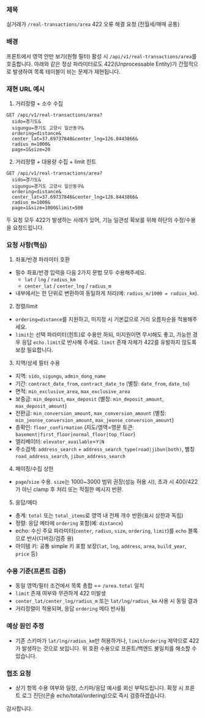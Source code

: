 ### 제목

실거래가 `/real-transactions/area` 422 오류 해결 요청 (전월세/매매 공통)

### 배경

프론트에서 영역 안만 보기(원형 필터) 활성 시 `/api/v1/real-transactions/area`를 호출합니다. 아래와 같은 정상 파라미터로도 422(Unprocessable Entity)가 간헐적으로 발생하여 목록 테이블이 비는 문제가 재현됩니다.

### 재현 URL 예시

1. 거리정렬 + 소수 수집

```
GET /api/v1/real-transactions/area?
  sido=경기도&
  sigungu=경기도 고양시 일산동구&
  ordering=distance&
  center_lat=37.69737848&center_lng=126.8443866&
  radius_m=1000&
  page=1&size=20
```

2. 거리정렬 + 대용량 수집 + limit 힌트

```
GET /api/v1/real-transactions/area?
  sido=경기도&
  sigungu=경기도 고양시 일산동구&
  ordering=distance&
  center_lat=37.69737848&center_lng=126.8443866&
  radius_m=1000&
  page=1&size=1000&limit=500
```

두 요청 모두 422가 발생하는 사례가 있어, 기능 일관성 확보를 위해 하단의 수정/수용을 요청드립니다.

### 요청 사항(핵심)

1. 좌표/반경 파라미터 호환

- 필수 좌표/반경 입력을 다음 2가지 문법 모두 수용해주세요.
  - `lat` / `lng` / `radius_km`
  - `center_lat` / `center_lng` / `radius_m`
- 내부에서는 한 단위로 변환하여 동일하게 처리(예: `radius_m/1000 = radius_km`).

2. 정렬/limit

- `ordering=distance`를 지원하고, 미지정 시 기본값으로 거리 오름차순을 적용해주세요.
- `limit`는 선택 파라미터(힌트)로 수용만 하되, 미지원이면 무시해도 좋고, 가능한 경우 응답 `echo.limit`로 반사해 주세요. `limit` 존재 자체가 422를 유발하지 않도록 보장 필요합니다.

3. 지역/상세 필터 수용

- 지역: `sido`, `sigungu`, `admin_dong_name`
- 기간: `contract_date_from`, `contract_date_to` (별칭: `date_from`, `date_to`)
- 면적: `min_exclusive_area`, `max_exclusive_area`
- 보증금: `min_deposit`, `max_deposit` (별칭: `min_deposit_amount`, `max_deposit_amount`)
- 전환금: `min_conversion_amount`, `max_conversion_amount` (별칭: `min_jeonse_conversion_amount`, `max_jeonse_conversion_amount`)
- 층확인: `floor_confirmation` (지도/영역=영문 토큰: `basement|first_floor|normal_floor|top_floor`)
- 엘리베이터: `elevator_available`=`Y|N`
- 주소검색: `address_search` + `address_search_type(road|jibun|both)`, 별칭 `road_address_search`, `jibun_address_search`

4. 페이징/수집 상한

- `page`/`size` 수용. `size`는 1000~3000 범위 권장(성능 허용 시), 초과 시 400/422가 아닌 clamp 후 처리 또는 적절한 메시지 반환.

5. 응답/메타

- 총계: `total` 또는 `total_items`로 영역 내 전체 개수 반환(표시 상한과 독립)
- 정렬: 응답 메타에 `ordering` 포함(예: `distance`)
- echo: 수신 주요 파라미터(`center`, `radius`, `size`, `ordering`, `limit`)를 `echo` 블록으로 반사(디버깅/검증 용)
- 아이템 키: 공통 simple 키 포함 보장(`lat`, `lng`, `address`, `area`, `build_year`, `price` 등)

### 수용 기준(프론트 검증)

- 동일 영역/필터 조건에서 목록 총합 == `/area.total` 일치
- `limit` 존재 여부와 무관하게 422 미발생
- `center_lat/center_lng/radius_m` 또는 `lat/lng/radius_km` 사용 시 동일 결과
- 거리정렬이 적용되며, 응답 `ordering` 메타 반사됨

### 예상 원인 추정

- 기존 스키마가 `lat/lng/radius_km`만 허용하거나, `limit`/`ordering` 제약으로 422가 발생하는 것으로 보입니다. 위 호환 수용으로 프론트/백엔드 불일치를 해소할 수 있습니다.

### 협조 요청

- 상기 항목 수용 여부와 일정, 스키마/응답 예시를 회신 부탁드립니다. 확정 시 프론트 로그 진단(콘솔 echo/total/ordering)으로 즉시 검증하겠습니다.

감사합니다.
